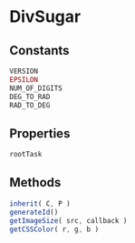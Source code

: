 DivSugar
========

Constants
---------

```javascript
VERSION
EPSILON
NUM_OF_DIGITS
DEG_TO_RAD
RAD_TO_DEG
```

Properties
----------

```javascript
rootTask
```

Methods
-------

```javascript
inherit( C, P )
generateId()
getImageSize( src, callback )
getCSSColor( r, g, b )
```
